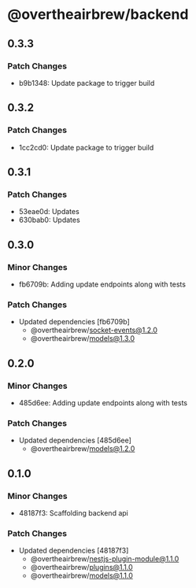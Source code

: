 # @overtheairbrew/backend

## 0.3.3

### Patch Changes

- b9b1348: Update package to trigger build

## 0.3.2

### Patch Changes

- 1cc2cd0: Update package to trigger build

## 0.3.1

### Patch Changes

- 53eae0d: Updates
- 630bab0: Updates

## 0.3.0

### Minor Changes

- fb6709b: Adding update endpoints along with tests

### Patch Changes

- Updated dependencies [fb6709b]
  - @overtheairbrew/socket-events@1.2.0
  - @overtheairbrew/models@1.3.0

## 0.2.0

### Minor Changes

- 485d6ee: Adding update endpoints along with tests

### Patch Changes

- Updated dependencies [485d6ee]
  - @overtheairbrew/models@1.2.0

## 0.1.0

### Minor Changes

- 48187f3: Scaffolding backend api

### Patch Changes

- Updated dependencies [48187f3]
  - @overtheairbrew/nestjs-plugin-module@1.1.0
  - @overtheairbrew/plugins@1.1.0
  - @overtheairbrew/models@1.1.0
